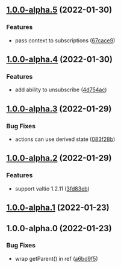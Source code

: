## [1.0.0-alpha.5](https://github.com/mfellner/valtio-factory/compare/1.0.0-alpha.4...1.0.0-alpha.5) (2022-01-30)


### Features

* pass context to subscriptions ([67cace9](https://github.com/mfellner/valtio-factory/commit/67cace9346de4217dce9f94db468fad6478b8c5f))

## [1.0.0-alpha.4](https://github.com/mfellner/valtio-factory/compare/1.0.0-alpha.3...1.0.0-alpha.4) (2022-01-30)


### Features

* add ability to unsubscribe ([4d754ac](https://github.com/mfellner/valtio-factory/commit/4d754aca667527f49a4d8589204f5653a8c622cb))

## [1.0.0-alpha.3](https://github.com/mfellner/valtio-factory/compare/1.0.0-alpha.2...1.0.0-alpha.3) (2022-01-29)


### Bug Fixes

* actions can use derived state ([083f28b](https://github.com/mfellner/valtio-factory/commit/083f28bce27ccc8af507dbf366523868d3711a1b))

## [1.0.0-alpha.2](https://github.com/mfellner/valtio-factory/compare/1.0.0-alpha.1...1.0.0-alpha.2) (2022-01-29)


### Features

* support valtio 1.2.11 ([3fd83eb](https://github.com/mfellner/valtio-factory/commit/3fd83eb3bfa668e3605e21d18a1bdb6281206f67))

## [1.0.0-alpha.1](https://github.com/mfellner/valtio-factory/compare/1.0.0-alpha.0...1.0.0-alpha.1) (2022-01-23)

## 1.0.0-alpha.0 (2022-01-23)


### Bug Fixes

* wrap getParent() in ref ([a6bd9f5](https://github.com/mfellner/valtio-factory/commit/a6bd9f5af0cd0674a1a8f2ad71d3b0ba079982bd))

